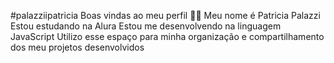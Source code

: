 #palazziipatricia
Boas vindas ao meu perfil 💙💙
Meu nome é Patricia Palazzi
Estou estudando na Alura
Estou me desenvolvendo na linguagem JavaScript
Utilizo esse espaço para minha organização e compartilhamento dos meu projetos desenvolvidos
